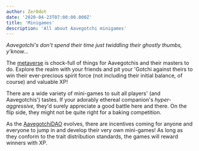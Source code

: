 ```yaml
---
author: Zer0dot
date: '2020-04-23T07:00:00.000Z'
title: 'Minigames'
description: 'All about Aavegotchi minigames'
---
```

*Aavegotchi's don't spend their time just twiddling their ghostly thumbs, y'know...*

The [metaverse](/metaverse) is chock-full of things for Aavegotchis and their masters to do. Explore the realm with your friends and pit your 'Gotchi against theirs to win their ever-precious spirit force (not including their initial balance, of course) and valuable XP!

There are a wide variety of mini-games to suit all players' (and Aavegotchis') tastes. If your adorably ethereal companion's *hyper-aggressive,* they'd surely appreciate a good battle here and there. On the flip side, they might not be quite right for a baking competition.

As the [AavegotchiDAO](/dao) evolves, there are incentives coming for anyone and everyone to jump in and develop their very own mini-games! As long as they conform to the trait distribution standards, the games will reward winners with XP.
